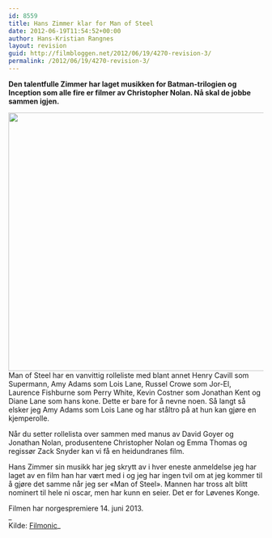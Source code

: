 ```yaml
---
id: 8559
title: Hans Zimmer klar for Man of Steel
date: 2012-06-19T11:54:52+00:00
author: Hans-Kristian Rangnes
layout: revision
guid: http://filmbloggen.net/2012/06/19/4270-revision-3/
permalink: /2012/06/19/4270-revision-3/
---
```

**Den talentfulle Zimmer har laget musikken for Batman-trilogien og Inception som alle fire er filmer av Christopher Nolan. Nå skal de jobbe sammen igjen.**<!--more-->

<a href="http://filmbloggen.net/2012/06/19/hans-zimmer-klar-for-man-of-steel/christopher-nolan/" rel="attachment wp-att-4271"><img class="alignnone size-large wp-image-4271" src="http://filmbloggen.net/wp-content/uploads//2012/06/CHRISTOPHER-NOLAN-620x511.jpg" alt="" width="620" height="511" /></a>  
Man of Steel har en vanvittig rolleliste med blant annet Henry Cavill som Supermann, Amy Adams som Lois Lane, Russel Crowe som Jor-El, Laurence Fishburne som Perry White, Kevin Costner som Jonathan Kent og Diane Lane som hans kone. Dette er bare for å nevne noen. Så langt så elsker jeg Amy Adams som Lois Lane og har ståltro på at hun kan gjøre en kjemperolle.

Når du setter rollelista over sammen med manus av David Goyer og Jonathan Nolan, produsentene Christopher Nolan og Emma Thomas og regissør Zack Snyder kan vi få en heidundranes film.

Hans Zimmer sin musikk har jeg skrytt av i hver eneste anmeldelse jeg har laget av en film han har vært med i og jeg har ingen tvil om at jeg kommer til å gjøre det samme når jeg ser &laquo;Man of Steel&raquo;. Mannen har tross alt blitt nominert til hele ni oscar, men har kunn en seier. Det er for Løvenes Konge.

Filmen har norgespremiere 14. juni 2013.  
_  
Kilde: [Filmonic](http://filmonic.com/hans-zimmer-set-to-score-man-of-steel?utm_source=twitterfeed&utm_medium=twitter&utm_campaign=Feed%3A+Filmonic+%28Filmonic%29)_

&nbsp;

&nbsp;

&nbsp;

&nbsp;

&nbsp;

&nbsp;

&nbsp;

&nbsp;

&nbsp;

&nbsp;

&nbsp;

&nbsp;